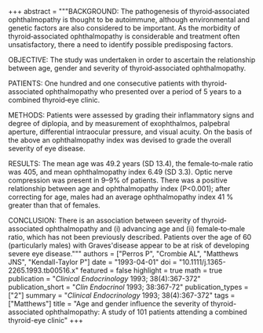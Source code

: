 +++
abstract = """BACKGROUND: The pathogenesis of thyroid‐associated ophthalmopathy is thought to be autoimmune, although environmental and genetic factors are also considered to be important. As the morbidity of thyroid‐associated ophthalmopathy is considerable and treatment often unsatisfactory, there a need to identify possible predisposing factors.

OBJECTIVE: The study was undertaken in order to ascertain the relationship between age, gender and severity of thyroid‐associated ophthalmopathy.

PATIENTS: One hundred and one consecutive patients with thyroid‐associated ophthalmopathy who presented over a period of 5 years to a combined thyroid‐eye clinic.

METHODS: Patients were assessed by grading their inflammatory signs and degree of diplopia, and by measurement of exophthalmos, palpebral aperture, differential intraocular pressure, and visual acuity. On the basis of the above an ophthalmopathy index was devised to grade the overall severity of eye disease.

RESULTS: The mean age was 49.2 years (SD 13.4), the female‐to‐male ratio was 405, and mean ophthalmopathy index 6.49 (SD 3.3). Optic nerve compression was present in 9–9% of patients. There was a positive relationship between age and ophthalmopathy index (P<0.001); after correcting for age, males had an average ophthalmopathy index 41 % greater than that of females.

CONCLUSION: There is an association between severity of thyroid‐associated ophthalmopathy and (i) advancing age and (ii) female‐to‐male ratio, which has not been previously described. Patients over the age of 60 (particularly males) with Graves'disease appear to be at risk of developing severe eye disease."""
authors = ["Perros P", "Crombie AL", "Matthews JNS", "Kendall-Taylor P"]
date = "1993-04-01"
doi = "10.1111/j.1365-2265.1993.tb00516.x"
featured = false
highlight = true
math = true
publication = "*Clinical Endocrinology* 1993; 38(4):367-372"
publication_short = "*Clin Endocrinol* 1993; 38:367-72"
publication_types = ["2"]
summary = "*Clinical Endocrinology* 1993; 38(4):367-372"
tags = ["Matthews"]
title = "Age and gender influence the severity of thyroid-associated ophthalmopathy: A study of 101 patients attending a combined thyroid-eye clinic"
+++
